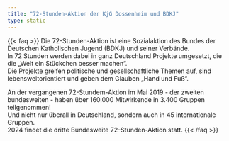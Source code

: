 ```yaml
---
title: "72-Stunden-Aktion der KjG Dossenheim und BDKJ"
type: static
---
```

{{< faq >}}
Die 72-Stunden-Aktion ist eine Sozialaktion des Bundes der Deutschen Katholischen Jugend (BDKJ) und seiner Verbände.  
In 72 Stunden werden dabei in ganz Deutschland Projekte umgesetzt, die die „Welt ein Stückchen besser machen“.  
Die Projekte greifen politische und gesellschaftliche Themen auf, sind lebensweltorientiert und geben dem Glauben „Hand und Fuß“.  

An der vergangenen 72-Stundem-Aktion im Mai 2019 - der zweiten bundesweiten - haben über 160.000 Mitwirkende in 3.400 Gruppen teilgenommen!  
Und nicht nur überall in Deutschland, sondern auch in 45 internationale Gruppen.  
2024 findet die dritte Bundesweite 72-Stunden-Aktion statt.
{{< /faq >}}